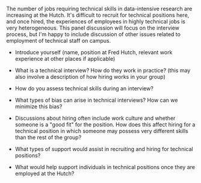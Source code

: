 The number of jobs requiring technical skills in data-intensive research are increasing at the Hutch. It's difficult to recruit for technical positions here, and once hired, the experiences of employees in highly technical jobs is very heterogeneous. This panel discussion will focus on the interview process, but I'm happy to include discussion of other issues related to employment of technical staff on campus.

- Introduce yourself (name, position at Fred Hutch, relevant work experience at other places if applicable)

- What is a technical interview? How do they work in practice? (this may also involve a description of how hiring works in your group)

- How do you assess technical skills during an interview?

- What types of bias can arise in technical interviews? How can we minimize this bias?

- Discussions about hiring often include work culture and whether someone is a "good fit" for the position. How does this affect hiring for a technical position in which someone may possess very different skills than the rest of the group?

- What types of support would assist in recruiting and hiring for technical positions?

- What would help support individuals in technical positions once they are employed at the Hutch?

